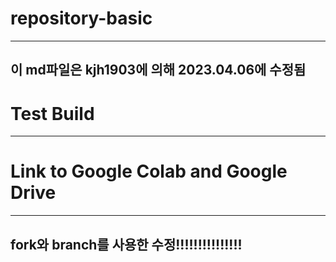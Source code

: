 # repository-basic
-------------------------------------
## 이 md파일은 kjh1903에 의해 2023.04.06에 수정됨

# Test Build
-------------------------------------------
# Link to Google Colab and Google Drive
------------------------------------------
## fork와 branch를 사용한 수정!!!!!!!!!!!!!!!